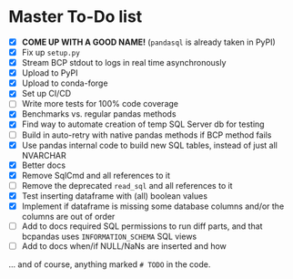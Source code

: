 # Master To-Do list

- [x] **COME UP WITH A GOOD NAME!** (`pandasql` is already taken in PyPI)
- [x] Fix up `setup.py`
- [x] Stream BCP stdout to logs in real time asynchronously
- [x] Upload to PyPI
- [x] Upload to conda-forge
- [x] Set up CI/CD
- [ ] Write more tests for 100% code coverage
- [x] Benchmarks vs. regular pandas methods
- [x] Find way to automate creation of temp SQL Server db for testing
- [ ] Build in auto-retry with native pandas methods if BCP method fails
- [x] Use pandas internal code to build new SQL tables, instead of just all NVARCHAR
- [x] Better docs
- [x] Remove SqlCmd and all references to it
- [ ] Remove the deprecated `read_sql` and all references to it
- [x] Test inserting dataframe with (all) boolean values
- [x] Implement if dataframe is missing some database columns and/or the columns are out of order
- [ ] Add to docs required SQL permissions to run diff parts, and that bcpandas uses `INFORMATION_SCHEMA` SQL views
- [ ] Add to docs when/if NULL/NaNs are inserted and how

... and of course, anything marked `# TODO` in the code.
